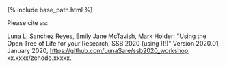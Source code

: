 {% include base_path.html %}

Please cite as:

Luna L. Sanchez Reyes, Emily Jane McTavish, Mark Holder: "Using the Open Tree of Life for your Research, SSB 2020 (using R!)"  Version
2020.01, January 2020, https://github.com/LunaSare/ssb2020_workshop,
xx.xxxx/zenodo.xxxxx.
